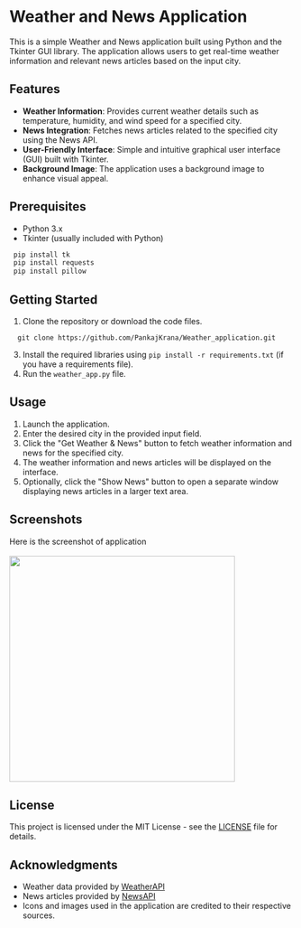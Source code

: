 # Weather and News Application

This is a simple Weather and News application built using Python and the Tkinter GUI library. The application allows users to get real-time weather information and relevant news articles based on the input city.

## Features

- **Weather Information**: Provides current weather details such as temperature, humidity, and wind speed for a specified city.
- **News Integration**: Fetches news articles related to the specified city using the News API.
- **User-Friendly Interface**: Simple and intuitive graphical user interface (GUI) built with Tkinter.
- **Background Image**: The application uses a background image to enhance visual appeal.

## Prerequisites

- Python 3.x
- Tkinter (usually included with Python)
 ```bash
  pip install tk
  pip install requests
  pip install pillow
```

## Getting Started

1. Clone the repository or download the code files.
```git
  git clone https://github.com/PankajKrana/Weather_application.git
```
3. Install the required libraries using `pip install -r requirements.txt` (if you have a requirements file).
4. Run the `weather_app.py` file.

## Usage

1. Launch the application.
2. Enter the desired city in the provided input field.
3. Click the "Get Weather & News" button to fetch weather information and news for the specified city.
4. The weather information and news articles will be displayed on the interface.
5. Optionally, click the "Show News" button to open a separate window displaying news articles in a larger text area.

## Screenshots

Here is the screenshot of application
<br>
<br>
  <img src="https://github.com/PankajKrana/Weather_application/assets/118725047/73aa66d6-1b93-425d-8646-8ad4a7649fee" width="400">


## License

This project is licensed under the MIT License - see the [LICENSE](LICENSE) file for details.

## Acknowledgments

- Weather data provided by [WeatherAPI](https://www.weatherapi.com/)
- News articles provided by [NewsAPI](https://newsapi.org/)
- Icons and images used in the application are credited to their respective sources.
